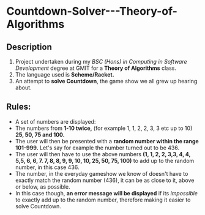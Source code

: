 # Countdown-Solver---Theory-of-Algorithms

## Description
1. Project undertaken during my *BSC (Hons) in Computing in Software Development* degree at GMIT for a **Theory of Algorithms** class.
2. The language used is **Scheme/Racket.**
3. An attempt to **solve Countdown**, the game show we all grew up hearing about.

## Rules:
* A set of numbers are displayed:
* The numbers from **1-10 twice,** (for example 1, 1, 2, 2, 3, 3 etc up to 10) **25, 50, 75 and 100.**
* The user will then be presented with a **random number within the range 101-999.** Let's say for example the number turned out to be 436.
* The user will then have to use the above numbers **(1, 1, 2, 2, 3,3, 4, 4, 5,5, 6, 6, 7. 7, 8, 8, 9, 9, 10, 10, 25, 50, 75, 100)** to add up to the random number, in this case 436.
* The number, in the everyday gameshow we know of doesn't have to exactly match the random number (436), it can be as close to it, above or below, as possible.
* In this case though, **an error message will be displayed** if its *impossible* to exactly add up to the random number, therefore making it easier to solve Countdown.
